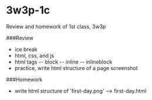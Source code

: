 # 3w3p-1c
Review and homework of 1st class, 3w3p

###Review
- ice break
- html, css, and js
- html tags
-- block
-- inline
-- inlineblock
- practice, write html structure of a page screenshot

###Homework
- write html structure of 'first-day.png'  --> first-day.html
